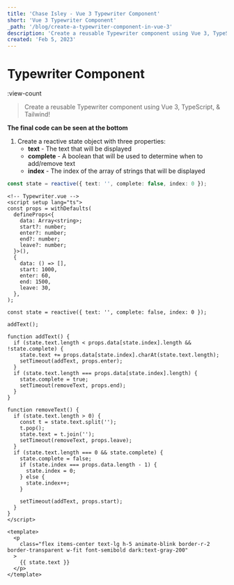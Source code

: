 ```yaml
---
title: 'Chase Isley - Vue 3 Typewriter Component'
short: 'Vue 3 Typewriter Component'
_path: '/blog/create-a-typewriter-component-in-vue-3'
description: 'Create a reusable Typewriter component using Vue 3, TypeScript, & Tailwind'
created: 'Feb 5, 2023'
---
```


# Typewriter Component

:view-count

> Create a reusable Typewriter component using Vue 3, TypeScript, & Tailwind!

**The final code can be seen at the bottom**

1. Create a reactive state object with three properties:
   - **text** - The text that will be displayed
   - **complete** - A boolean that will be used to determine when to add/remove text
   - **index** - The index of the array of strings that will be displayed

```ts
const state = reactive({ text: '', complete: false, index: 0 });
```

```vue
<!-- Typewriter.vue -->
<script setup lang="ts">
const props = withDefaults(
  defineProps<{
    data: Array<string>;
    start?: number;
    enter?: number;
    end?: number;
    leave?: number;
  }>(),
  {
    data: () => [],
    start: 1000,
    enter: 60,
    end: 1500,
    leave: 30,
  },
);

const state = reactive({ text: '', complete: false, index: 0 });

addText();

function addText() {
  if (state.text.length < props.data[state.index].length && !state.complete) {
    state.text += props.data[state.index].charAt(state.text.length);
    setTimeout(addText, props.enter);
  }
  if (state.text.length === props.data[state.index].length) {
    state.complete = true;
    setTimeout(removeText, props.end);
  }
}

function removeText() {
  if (state.text.length > 0) {
    const t = state.text.split('');
    t.pop();
    state.text = t.join('');
    setTimeout(removeText, props.leave);
  }
  if (state.text.length === 0 && state.complete) {
    state.complete = false;
    if (state.index === props.data.length - 1) {
      state.index = 0;
    } else {
      state.index++;
    }

    setTimeout(addText, props.start);
  }
}
</script>

<template>
  <p
    class="flex items-center text-lg h-5 animate-blink border-r-2 border-transparent w-fit font-semibold dark:text-gray-200"
  >
    {{ state.text }}
  </p>
</template>
```
